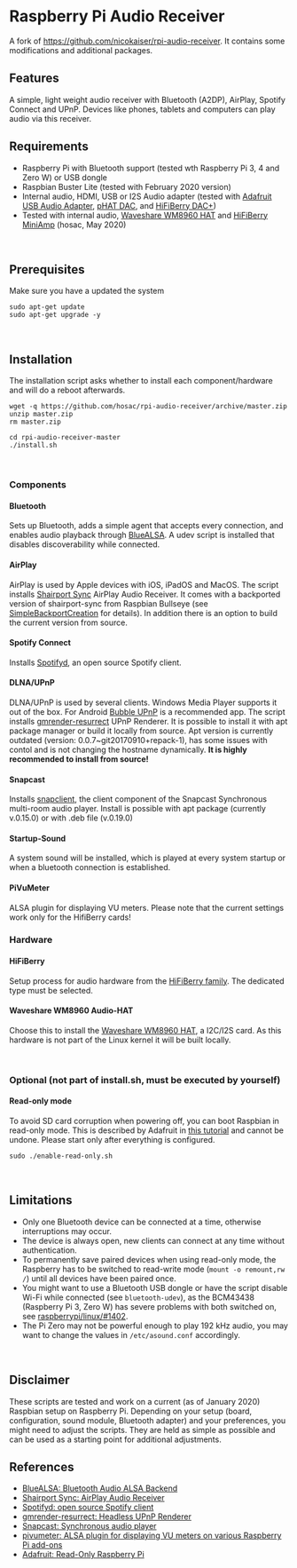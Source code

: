<h1>Raspberry Pi Audio Receiver</h1>

A fork of https://github.com/nicokaiser/rpi-audio-receiver.
It contains some modifications and additional packages. 
<br>

<h2>Features</h2>

A simple, light weight audio receiver with Bluetooth (A2DP), AirPlay, Spotify Connect and UPnP. Devices like phones, tablets and computers can play audio via this receiver.
<br>

<h2>Requirements</h2>

- Raspberry Pi with Bluetooth support (tested wth Raspberry Pi 3, 4 and Zero W) or USB dongle
- Raspbian Buster Lite (tested with February 2020 version)
- Internal audio, HDMI, USB or I2S Audio adapter (tested with [Adafruit USB Audio Adapter](https://www.adafruit.com/product/1475),  [pHAT DAC](https://shop.pimoroni.de/products/phat-dac), and [HiFiBerry DAC+](https://www.hifiberry.com/products/dacplus/))
- Tested with internal audio, [Waveshare WM8960 HAT](https://www.waveshare.com/wm8960-audio-hat.htm) and [HiFiBerry MiniAmp](https://www.hifiberry.com/shop/boards/miniamp/)  (hosac, May 2020)
<br>

<h2>Prerequisites</h2>

Make sure you have a updated the system

	sudo apt-get update
	sudo apt-get upgrade -y
<br>

<h2>Installation</h2>

The installation script asks whether to install each component/hardware and will do a reboot afterwards.

    wget -q https://github.com/hosac/rpi-audio-receiver/archive/master.zip
    unzip master.zip
    rm master.zip

    cd rpi-audio-receiver-master
    ./install.sh
<br>

<h3>Components</h3>

<h4>Bluetooth</h4>

Sets up Bluetooth, adds a simple agent that accepts every connection, and enables audio playback through [BlueALSA](https://github.com/Arkq/bluez-alsa). A udev script is installed that disables discoverability while connected.

<h4>AirPlay</h4>

AirPlay is used by Apple devices with iOS, iPadOS and MacOS. The script installs [Shairport Sync](https://github.com/mikebrady/shairport-sync) AirPlay Audio Receiver. It comes with a backported version of shairport-sync from Raspbian Bullseye (see [SimpleBackportCreation](https://wiki.debian.org/SimpleBackportCreation) for details). In addition there is an option to build the current version from source.

<h4>Spotify Connect</h4>

Installs [Spotifyd](https://github.com/Spotifyd/spotifyd), an open source Spotify client.

<h4>DLNA/UPnP</h4>

DLNA/UPnP is used by several clients. Windows Media Player supports it out of the box. For Android [Bubble UPnP](https://play.google.com/store/apps/details?id=com.bubblesoft.android.bubbleupnp&hl=com) is a recommended app. The script installs [gmrender-resurrect](http://github.com/hzeller/gmrender-resurrect) UPnP Renderer. It is possible to install it with apt package manager or build it locally from source. Apt version is currently outdated (version: 0.0.7~git20170910+repack-1), has some issues with contol and is not changing the hostname dynamically. <b>It is highly recommended to install from source!</b>

<h4>Snapcast</h4>

Installs [snapclient](https://github.com/badaix/snapcast), the client component of the Snapcast Synchronous multi-room audio player. Install is possible with apt package (currently v.0.15.0) or with .deb file (v.0.19.0)

<h4>Startup-Sound</h4>

A system sound will be installed, which is played at every system startup or when a bluetooth connection is established.

<h4>PiVuMeter</h4>

ALSA plugin for displaying VU meters. Please note that the current settings work only for the HifiBerry cards!
<br>
<h3>Hardware</h3>

<h4>HiFiBerry</h4>

Setup process for audio hardware from the [HiFiBerry family](https://www.hifiberry.com/). The dedicated type must be selected.

<h4>Waveshare WM8960 Audio-HAT  </h4>

Choose this to install the [Waveshare WM8960 HAT](https://www.waveshare.com/wm8960-audio-hat.htm), a I2C/I2S card. As this hardware is not part of the Linux kernel it will be built locally.

<br>

<h3>Optional (not part of install.sh, must be executed by yourself)</h3>

<h4>Read-only mode</h4>

To avoid SD card corruption when powering off, you can boot Raspbian in read-only mode. This is described by Adafruit in [this tutorial](https://learn.adafruit.com/read-only-raspberry-pi/) and cannot be undone. Please start only after everything is configured.

	sudo ./enable-read-only.sh

<br>

<h2>Limitations</h2>

- Only one Bluetooth device can be connected at a time, otherwise interruptions may occur.
- The device is always open, new clients can connect at any time without authentication.
- To permanently save paired devices when using read-only mode, the Raspberry has to be switched to read-write mode (`mount -o remount,rw /`) until all devices have been paired once.
- You might want to use a Bluetooth USB dongle or have the script disable Wi-Fi while connected (see `bluetooth-udev`), as the BCM43438 (Raspberry Pi 3, Zero W) has severe problems with both switched on, see [raspberrypi/linux/#1402](https://github.com/raspberrypi/linux/issues/1402).
- The Pi Zero may not be powerful enough to play 192 kHz audio, you may want to change the values in `/etc/asound.conf` accordingly.
<br>

<h2>Disclaimer</h2>

These scripts are tested and work on a current (as of January 2020) Raspbian setup on Raspberry Pi. Depending on your setup (board, configuration, sound module, Bluetooth adapter) and your preferences, you might need to adjust the scripts. They are held as simple as possible and can be used as a starting point for additional adjustments.
<br>

<h2>References</h2>

- [BlueALSA: Bluetooth Audio ALSA Backend](https://github.com/Arkq/bluez-alsa)
- [Shairport Sync: AirPlay Audio Receiver](https://github.com/mikebrady/shairport-sync)
- [Spotifyd: open source Spotify client](https://github.com/Spotifyd/spotifyd)
- [gmrender-resurrect: Headless UPnP Renderer](http://github.com/hzeller/gmrender-resurrect)
- [Snapcast: Synchronous audio player](https://github.com/badaix/snapcast)
- [pivumeter: ALSA plugin for displaying VU meters on various Raspberry Pi add-ons](https://github.com/pimoroni/pivumeter)
- [Adafruit: Read-Only Raspberry Pi](https://github.com/adafruit/Raspberry-Pi-Installer-Scripts/blob/master/read-only-fs.sh)
